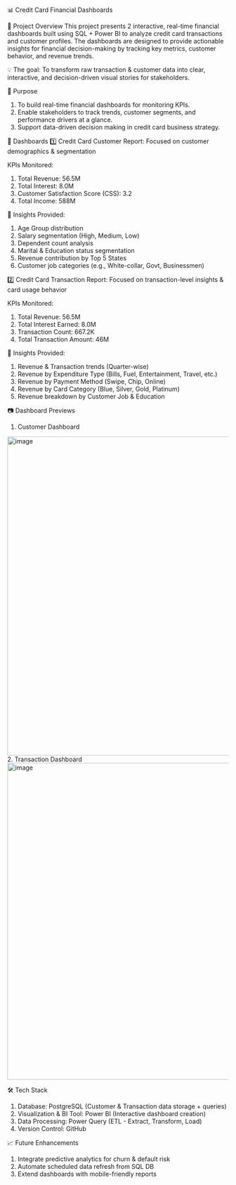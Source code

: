 📊 Credit Card Financial Dashboards

🚀 Project Overview
This project presents 2 interactive, real-time financial dashboards built using SQL + Power BI to analyze credit card transactions and customer profiles. The dashboards are designed to provide actionable insights for financial decision-making by tracking key metrics, customer behavior, and revenue trends.

💡 The goal: To transform raw transaction & customer data into clear, interactive, and decision-driven visual stories for stakeholders.

🎯 Purpose
1. To build real-time financial dashboards for monitoring KPIs.
2. Enable stakeholders to track trends, customer segments, and performance drivers at a glance.
3. Support data-driven decision making in credit card business strategy.

📌 Dashboards
1️⃣ Credit Card Customer Report: Focused on customer demographics & segmentation

KPIs Monitored:
1. Total Revenue: 56.5M
2. Total Interest: 8.0M
3. Customer Satisfaction Score (CSS): 3.2
4. Total Income: 588M

📍 Insights Provided:
1. Age Group distribution
2. Salary segmentation (High, Medium, Low)
3. Dependent count analysis
4. Marital & Education status segmentation
5. Revenue contribution by Top 5 States
6. Customer job categories (e.g., White-collar, Govt, Businessmen)

2️⃣ Credit Card Transaction Report: Focused on transaction-level insights & card usage behavior

KPIs Monitored:
1. Total Revenue: 56.5M
2. Total Interest Earned: 8.0M
3. Transaction Count: 667.2K
4. Total Transaction Amount: 46M

📍 Insights Provided:
1. Revenue & Transaction trends (Quarter-wise)
2. Revenue by Expenditure Type (Bills, Fuel, Entertainment, Travel, etc.)
3. Revenue by Payment Method (Swipe, Chip, Online)
4. Revenue by Card Category (Blue, Silver, Gold, Platinum)
5. Revenue breakdown by Customer Job & Education

📷 Dashboard Previews
1. Customer Dashboard
<img width="1295" height="726" alt="image" src="https://github.com/user-attachments/assets/d858d0ad-d3bb-4cd6-abc3-eefcb8f95cd6" />
2. Transaction Dashboard
<img width="1295" height="721" alt="image" src="https://github.com/user-attachments/assets/1f7d4d08-b796-4c2b-bbb5-ea672ab39df8" />

🛠️ Tech Stack
1. Database: PostgreSQL (Customer & Transaction data storage + queries)
2. Visualization & BI Tool: Power BI (Interactive dashboard creation)
3. Data Processing: Power Query (ETL - Extract, Transform, Load)
4. Version Control: GitHub

📈 Future Enhancements
1. Integrate predictive analytics for churn & default risk
2. Automate scheduled data refresh from SQL DB
3. Extend dashboards with mobile-friendly reports

